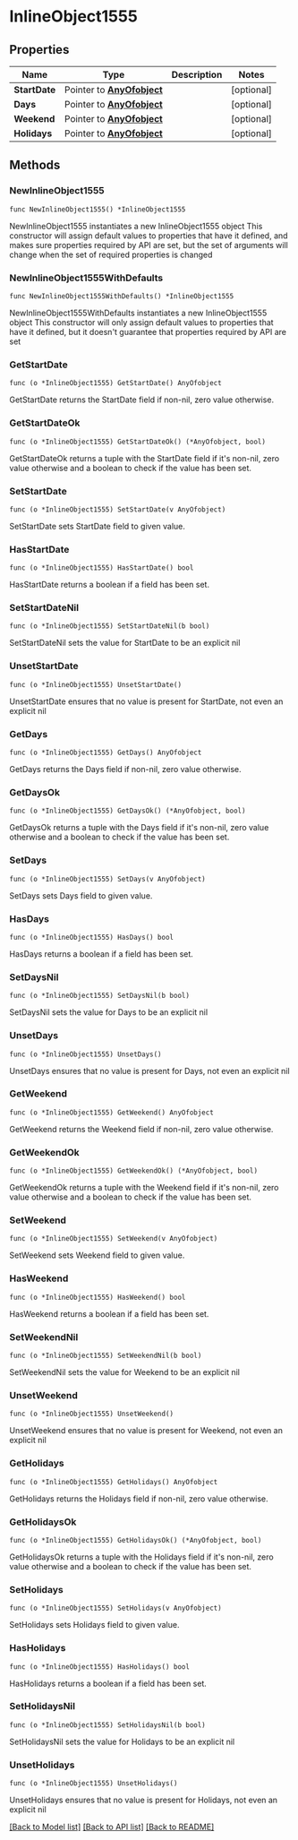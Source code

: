 # InlineObject1555

## Properties

Name | Type | Description | Notes
------------ | ------------- | ------------- | -------------
**StartDate** | Pointer to [**AnyOfobject**](anyOf&lt;object&gt;.md) |  | [optional] 
**Days** | Pointer to [**AnyOfobject**](anyOf&lt;object&gt;.md) |  | [optional] 
**Weekend** | Pointer to [**AnyOfobject**](anyOf&lt;object&gt;.md) |  | [optional] 
**Holidays** | Pointer to [**AnyOfobject**](anyOf&lt;object&gt;.md) |  | [optional] 

## Methods

### NewInlineObject1555

`func NewInlineObject1555() *InlineObject1555`

NewInlineObject1555 instantiates a new InlineObject1555 object
This constructor will assign default values to properties that have it defined,
and makes sure properties required by API are set, but the set of arguments
will change when the set of required properties is changed

### NewInlineObject1555WithDefaults

`func NewInlineObject1555WithDefaults() *InlineObject1555`

NewInlineObject1555WithDefaults instantiates a new InlineObject1555 object
This constructor will only assign default values to properties that have it defined,
but it doesn't guarantee that properties required by API are set

### GetStartDate

`func (o *InlineObject1555) GetStartDate() AnyOfobject`

GetStartDate returns the StartDate field if non-nil, zero value otherwise.

### GetStartDateOk

`func (o *InlineObject1555) GetStartDateOk() (*AnyOfobject, bool)`

GetStartDateOk returns a tuple with the StartDate field if it's non-nil, zero value otherwise
and a boolean to check if the value has been set.

### SetStartDate

`func (o *InlineObject1555) SetStartDate(v AnyOfobject)`

SetStartDate sets StartDate field to given value.

### HasStartDate

`func (o *InlineObject1555) HasStartDate() bool`

HasStartDate returns a boolean if a field has been set.

### SetStartDateNil

`func (o *InlineObject1555) SetStartDateNil(b bool)`

 SetStartDateNil sets the value for StartDate to be an explicit nil

### UnsetStartDate
`func (o *InlineObject1555) UnsetStartDate()`

UnsetStartDate ensures that no value is present for StartDate, not even an explicit nil
### GetDays

`func (o *InlineObject1555) GetDays() AnyOfobject`

GetDays returns the Days field if non-nil, zero value otherwise.

### GetDaysOk

`func (o *InlineObject1555) GetDaysOk() (*AnyOfobject, bool)`

GetDaysOk returns a tuple with the Days field if it's non-nil, zero value otherwise
and a boolean to check if the value has been set.

### SetDays

`func (o *InlineObject1555) SetDays(v AnyOfobject)`

SetDays sets Days field to given value.

### HasDays

`func (o *InlineObject1555) HasDays() bool`

HasDays returns a boolean if a field has been set.

### SetDaysNil

`func (o *InlineObject1555) SetDaysNil(b bool)`

 SetDaysNil sets the value for Days to be an explicit nil

### UnsetDays
`func (o *InlineObject1555) UnsetDays()`

UnsetDays ensures that no value is present for Days, not even an explicit nil
### GetWeekend

`func (o *InlineObject1555) GetWeekend() AnyOfobject`

GetWeekend returns the Weekend field if non-nil, zero value otherwise.

### GetWeekendOk

`func (o *InlineObject1555) GetWeekendOk() (*AnyOfobject, bool)`

GetWeekendOk returns a tuple with the Weekend field if it's non-nil, zero value otherwise
and a boolean to check if the value has been set.

### SetWeekend

`func (o *InlineObject1555) SetWeekend(v AnyOfobject)`

SetWeekend sets Weekend field to given value.

### HasWeekend

`func (o *InlineObject1555) HasWeekend() bool`

HasWeekend returns a boolean if a field has been set.

### SetWeekendNil

`func (o *InlineObject1555) SetWeekendNil(b bool)`

 SetWeekendNil sets the value for Weekend to be an explicit nil

### UnsetWeekend
`func (o *InlineObject1555) UnsetWeekend()`

UnsetWeekend ensures that no value is present for Weekend, not even an explicit nil
### GetHolidays

`func (o *InlineObject1555) GetHolidays() AnyOfobject`

GetHolidays returns the Holidays field if non-nil, zero value otherwise.

### GetHolidaysOk

`func (o *InlineObject1555) GetHolidaysOk() (*AnyOfobject, bool)`

GetHolidaysOk returns a tuple with the Holidays field if it's non-nil, zero value otherwise
and a boolean to check if the value has been set.

### SetHolidays

`func (o *InlineObject1555) SetHolidays(v AnyOfobject)`

SetHolidays sets Holidays field to given value.

### HasHolidays

`func (o *InlineObject1555) HasHolidays() bool`

HasHolidays returns a boolean if a field has been set.

### SetHolidaysNil

`func (o *InlineObject1555) SetHolidaysNil(b bool)`

 SetHolidaysNil sets the value for Holidays to be an explicit nil

### UnsetHolidays
`func (o *InlineObject1555) UnsetHolidays()`

UnsetHolidays ensures that no value is present for Holidays, not even an explicit nil

[[Back to Model list]](../README.md#documentation-for-models) [[Back to API list]](../README.md#documentation-for-api-endpoints) [[Back to README]](../README.md)


